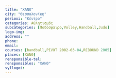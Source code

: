 ```yaml
---
title: "ΧΑΝΘ"
city: "Θεσσαλονίκη"
perioxi: "Κέντρο"
categories: Αθλητισμός
subcategories: [Ποδόσφαιρο,Volley,Handball,Judo]
logo-img: 
address: ""
phone: 
email: 
courses: [handball,PIVOT 2002-03-04,REBOUND 2005]
places: [ΧΑΝΘ]
rensponsible-tel: 
rensponsibles: "ΧΑΝΘ"
syllogoi: 
---
```








